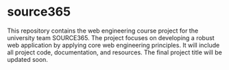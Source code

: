 # source365
This repository contains the web engineering course project for the university team SOURCE365. The project focuses on developing a robust web application by applying core web engineering principles. It will include all project code, documentation, and resources. The final project title will be updated soon.
